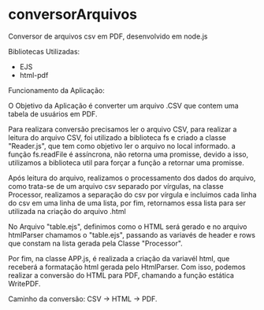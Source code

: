 # conversorArquivos
Conversor de arquivos csv em PDF, desenvolvido em node.js

Bibliotecas Utilizadas: 

* EJS
* html-pdf

Funcionamento da Aplicação: 

O Objetivo da Aplicação é converter um arquivo .CSV que contem uma tabela de usuários em PDF. 

Para realizara conversão precisamos ler o arquivo CSV, para realizar a leitura do arquivo CSV, foi utilizado a biblioteca fs e criado a classe "Reader.js", que tem como objetivo ler o arquivo no local informado. a função fs.readFile é assíncrona, não retorna uma promisse, devido a isso, utilizamos a biblioteca util para forçar a função a retornar uma promisse. 

Após leitura do arquivo, realizamos o processamento dos dados do arquivo, como trata-se de um arquivo csv separado por vírgulas, na classe Processor, realizamos a separação do csv por vírgula e incluimos cada linha do csv em uma linha de uma lista, por fim, retornamos essa lista para ser utilizada na criação do arquivo .html

No Arquivo "table.ejs", definimos como o HTML será gerado e no arquivo htmlParser chamamos o "table.ejs", passando as variavés de header e rows que constam na lista gerada pela Classe "Processor". 

Por fim, na classe APP.js, é realizada a criação da variavél html, que receberá a formatação html gerada pelo HtmlParser. Com isso, podemos realizar a conversão do HTML para PDF, chamando a função estática WritePDF. 


Caminho da conversão: CSV -> HTML -> PDF. 
